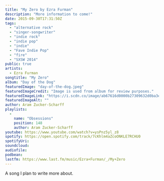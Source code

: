```yaml
---
title: "My Zero by Ezra Furman"
description: "More information to come!"
date: 2015-09-30T17:31:50Z
tags:
  - "alternative rock"
  - "singer-songwriter"
  - "indie rock"
  - "indie pop"
  - "indie"
  - "Fave Indie Pop"
  - "fire"
  - "SXSW 2014"
public: true
artists:
  - Ezra Furman
songtitle: "My Zero"
album: "Day of the Dog"
featuredImage: "day-of-the-dog.jpeg"
featuredImageCredit: "Image is used from album for review purposes."
featuredImageLink: "https://i.scdn.co/image/ab67616d0000b27309632d0ba3e2ec1bc4101fcc"
featuredImageAlt: ""
author: Aram Zucker-Scharff
playlists:
  -
    name: "Obsessions"
    position: 148
    author: Aram Zucker-Scharff
youtube: https://www.youtube.com/watch?v=ysPnz5yl_z8
spotify: https://open.spotify.com/track/7cKhlm4aZcoONKLE7RCHU0
spotifyUri: 
soundcloud:
audiofile:
podbean:
lastfm: https://www.last.fm/music/Ezra+Furman/_/My+Zero
---
```


A song I plan to write more about.
		